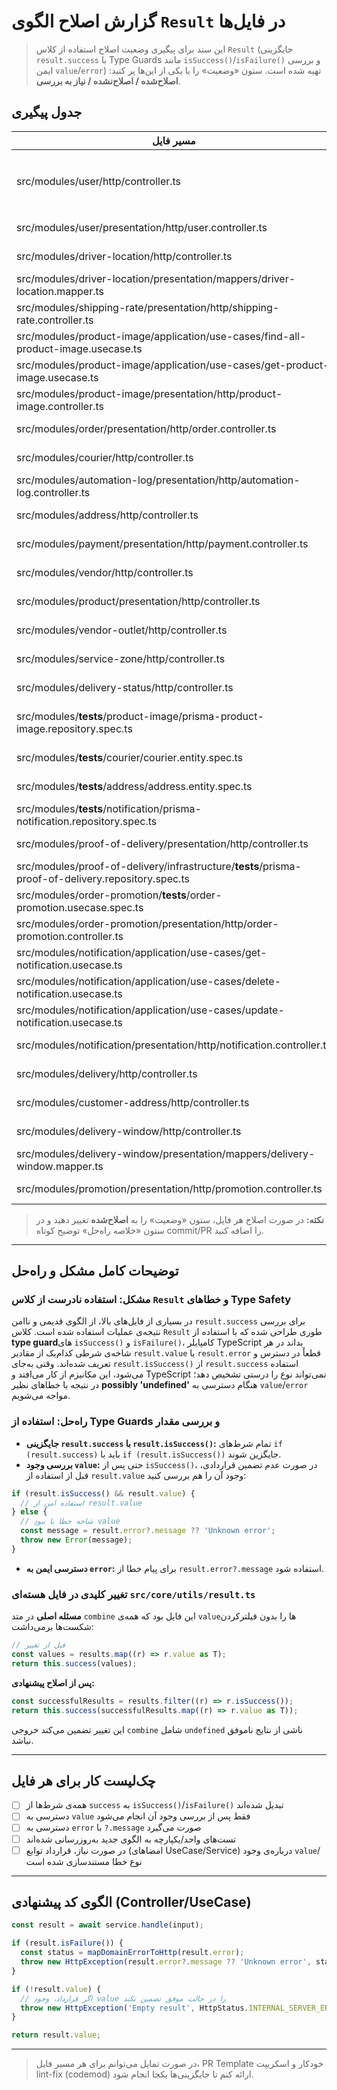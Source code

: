 # گزارش اصلاح الگوی `Result` در فایل‌ها

> این سند برای پیگیری وضعیت اصلاح استفاده از کلاس `Result` (جایگزینی `result.success` با Type Guards مانند `isSuccess()`/`isFailure()` و بررسی ایمن `value`/`error`) تهیه شده است. ستون «وضعیت» را با یکی از این‌ها پر کنید: **اصلاح‌شده / اصلاح‌نشده / نیاز به بررسی**.

## جدول پیگیری

| مسیر فایل | وضعیت | خلاصه مشکل | خلاصه راه‌حل پیشنهادی |
|---|---|---|---|
| src/modules/user/http/controller.ts | نیاز به بررسی | استفاده از `result.success` و دسترسی ناامن به `value`/`error` | جایگزینی با `if (result.isSuccess() && result.value) { ... }` و شاخه‌ی `isFailure()` برای خطا |
| src/modules/user/presentation/http/user.controller.ts | نیاز به بررسی | همان الگو | همان راه‌حل |
| src/modules/driver-location/http/controller.ts | نیاز به بررسی | همان الگو | همان راه‌حل |
| src/modules/driver-location/presentation/mappers/driver-location.mapper.ts | نیاز به بررسی | همان الگو | همان راه‌حل |
| src/modules/shipping-rate/presentation/http/shipping-rate.controller.ts | نیاز به بررسی | همان الگو | همان راه‌حل |
| src/modules/product-image/application/use-cases/find-all-product-image.usecase.ts | نیاز به بررسی | همان الگو | همان راه‌حل |
| src/modules/product-image/application/use-cases/get-product-image.usecase.ts | نیاز به بررسی | همان الگو | همان راه‌حل |
| src/modules/product-image/presentation/http/product-image.controller.ts | نیاز به بررسی | همان الگو | همان راه‌حل |
| src/modules/order/presentation/http/order.controller.ts | نیاز به بررسی | همان الگو | همان راه‌حل |
| src/modules/courier/http/controller.ts | نیاز به بررسی | همان الگو | همان راه‌حل |
| src/modules/automation-log/presentation/http/automation-log.controller.ts | نیاز به بررسی | همان الگو | همان راه‌حل |
| src/modules/address/http/controller.ts | نیاز به بررسی | همان الگو | همان راه‌حل |
| src/modules/payment/presentation/http/payment.controller.ts | نیاز به بررسی | همان الگو | همان راه‌حل |
| src/modules/vendor/http/controller.ts | نیاز به بررسی | همان الگو | همان راه‌حل |
| src/modules/product/presentation/http/controller.ts | نیاز به بررسی | همان الگو | همان راه‌حل |
| src/modules/vendor-outlet/http/controller.ts | نیاز به بررسی | همان الگو | همان راه‌حل |
| src/modules/service-zone/http/controller.ts | نیاز به بررسی | همان الگو | همان راه‌حل |
| src/modules/delivery-status/http/controller.ts | نیاز به بررسی | همان الگو | همان راه‌حل |
| src/modules/__tests__/product-image/prisma-product-image.repository.spec.ts | نیاز به بررسی | همان الگو (assertها/expectها مبتنی بر `success`) | به‌روزرسانی تست‌ها بر اساس `isSuccess()`/`isFailure()` |
| src/modules/__tests__/courier/courier.entity.spec.ts | نیاز به بررسی | همان الگو | همان راه‌حل تستی |
| src/modules/__tests__/address/address.entity.spec.ts | نیاز به بررسی | همان الگو | همان راه‌حل تستی |
| src/modules/__tests__/notification/prisma-notification.repository.spec.ts | نیاز به بررسی | همان الگو | همان راه‌حل تستی |
| src/modules/proof-of-delivery/presentation/http/controller.ts | نیاز به بررسی | همان الگو | همان راه‌حل |
| src/modules/proof-of-delivery/infrastructure/__tests__/prisma-proof-of-delivery.repository.spec.ts | نیاز به بررسی | همان الگو | همان راه‌حل تستی |
| src/modules/order-promotion/__tests__/order-promotion.usecase.spec.ts | نیاز به بررسی | همان الگو | همان راه‌حل تستی |
| src/modules/order-promotion/presentation/http/order-promotion.controller.ts | نیاز به بررسی | همان الگو | همان راه‌حل |
| src/modules/notification/application/use-cases/get-notification.usecase.ts | نیاز به بررسی | همان الگو | همان راه‌حل |
| src/modules/notification/application/use-cases/delete-notification.usecase.ts | نیاز به بررسی | همان الگو | همان راه‌حل |
| src/modules/notification/application/use-cases/update-notification.usecase.ts | نیاز به بررسی | همان الگو | همان راه‌حل |
| src/modules/notification/presentation/http/notification.controller.ts | نیاز به بررسی | همان الگو | همان راه‌حل |
| src/modules/delivery/http/controller.ts | نیاز به بررسی | همان الگو | همان راه‌حل |
| src/modules/customer-address/http/controller.ts | نیاز به بررسی | همان الگو | همان راه‌حل |
| src/modules/delivery-window/http/controller.ts | نیاز به بررسی | همان الگو | همان راه‌حل |
| src/modules/delivery-window/presentation/mappers/delivery-window.mapper.ts | نیاز به بررسی | همان الگو | همان راه‌حل |
| src/modules/promotion/presentation/http/promotion.controller.ts | نیاز به بررسی | همان الگو | همان راه‌حل |

> **نکته:** در صورت اصلاح هر فایل، ستون «وضعیت» را به **اصلاح‌شده** تغییر دهید و در ستون «خلاصه راه‌حل» توضیح کوتاه commit/PR را اضافه کنید.

---

## توضیحات کامل مشکل و راه‌حل

### مشکل: استفاده نادرست از کلاس `Result` و خطاهای Type Safety
در بسیاری از فایل‌های بالا، از الگوی قدیمی و ناامن `result.success` برای بررسی نتیجه‌ی عملیات استفاده شده است. کلاس `Result` طوری طراحی شده که با استفاده از **type guard**‌های `isSuccess()` و `isFailure()`، کامپایلر TypeScript بداند در هر شاخه‌ی شرطی کدام‌یک از مقادیر `result.value` یا `result.error` قطعاً در دسترس و تعریف شده‌اند. وقتی به‌جای `result.isSuccess()` از `result.success` استفاده می‌شود، این مکانیزم از کار می‌افتد و TypeScript نمی‌تواند نوع را درستی تشخیص دهد؛ در نتیجه با خطاهای نظیر **possibly 'undefined'** هنگام دسترسی به `value`/`error` مواجه می‌شویم.

### راه‌حل: استفاده از Type Guards و بررسی مقدار
- **جایگزینی `result.success` با `result.isSuccess()`:** تمام شرط‌های `if (result.success)` باید با `if (result.isSuccess())` جایگزین شوند.
- **بررسی وجود `value`:** حتی پس از `isSuccess()`، در صورت عدم تضمین قراردادی، قبل از استفاده از `result.value` وجود آن را هم بررسی کنید:

```ts
if (result.isSuccess() && result.value) {
  // استفاده امن از result.value
} else {
  // شاخه خطا یا نبودِ value
  const message = result.error?.message ?? 'Unknown error';
  throw new Error(message);
}
```

- **دسترسی ایمن به `error`:** برای پیام خطا از `result.error?.message` استفاده شود.

### تغییر کلیدی در فایل هسته‌ای `src/core/utils/result.ts`
**مسئله اصلی** در متد `combine` این فایل بود که همه‌ی `value`‌ها را بدون فیلترکردن شکست‌ها برمی‌داشت:

```ts
// قبل از تغییر
const values = results.map((r) => r.value as T);
return this.success(values);
```

**پس از اصلاح پیشنهادی:**

```ts
const successfulResults = results.filter((r) => r.isSuccess());
return this.success(successfulResults.map((r) => r.value as T));
```

این تغییر تضمین می‌کند خروجی `combine` شامل `undefined` ناشی از نتایج ناموفق نباشد.

---

## چک‌لیست کار برای هر فایل
- [ ] همه‌ی شرط‌ها از `success` به `isSuccess()`/`isFailure()` تبدیل شده‌اند
- [ ] دسترسی به `value` فقط پس از بررسی وجود آن انجام می‌شود
- [ ] دسترسی به `error` با `?.message` صورت می‌گیرد
- [ ] تست‌های واحد/یکپارچه به الگوی جدید به‌روزرسانی شده‌اند
- [ ] در صورت نیاز، قرارداد توابع (امضاهای UseCase/Service) درباره‌ی وجود `value`/نوع خطا مستندسازی شده است

---

## الگوی کد پیشنهادی (Controller/UseCase)

```ts
const result = await service.handle(input);

if (result.isFailure()) {
  const status = mapDomainErrorToHttp(result.error);
  throw new HttpException(result.error?.message ?? 'Unknown error', status);
}

if (!result.value) {
  // اگر قرارداد، وجود value را در حالت موفق تضمین نکند
  throw new HttpException('Empty result', HttpStatus.INTERNAL_SERVER_ERROR);
}

return result.value;
```

---

> در صورت تمایل می‌توانم برای هر مسیر فایل، PR Template خودکار و اسکریپت lint-fix (codemod) ارائه کنم تا جایگزینی‌ها یکجا انجام شود.

